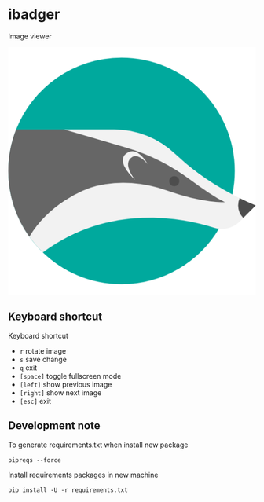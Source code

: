 # ibadger
Image viewer

![App-icon](app.png)

## Keyboard shortcut

Keyboard shortcut
- `r` rotate image
- `s` save change
- `q` exit
- `[space]` toggle fullscreen mode
- `[left]` show previous image
- `[right]` show next image
- `[esc]` exit


## Development note

To generate requirements.txt when install new package
```
pipreqs --force
```

Install requirements packages in new machine

```
pip install -U -r requirements.txt

```